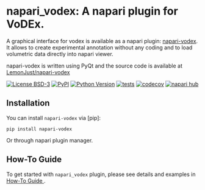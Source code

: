 # napari_vodex: A napari plugin for VoDEx.

A graphical interface for vodex is available as a napari plugin: [napari-vodex](https://www.napari-hub.org/plugins/napari-vodex#installation).
It allows to create experimental annotation without any coding and to load volumetric data directly into napari viewer.

napari-vodex is written  using PyQt and the source code is available at [LemonJust/napari-vodex](https://github.com/LemonJust/napari-vodex)


[![License BSD-3](https://img.shields.io/pypi/l/napari-vodex.svg?color=green)](https://github.com/LemonJust/napari-vodex/raw/main/LICENSE)
[![PyPI](https://img.shields.io/pypi/v/napari-vodex.svg?color=green)](https://pypi.org/project/napari-vodex)
[![Python Version](https://img.shields.io/pypi/pyversions/napari-vodex.svg?color=green)](https://python.org)
[![tests](https://github.com/LemonJust/napari-vodex/workflows/tests/badge.svg)](https://github.com/LemonJust/napari-vodex/actions)
[![codecov](https://codecov.io/gh/LemonJust/napari-vodex/branch/main/graph/badge.svg)](https://codecov.io/gh/LemonJust/napari-vodex)
[![napari hub](https://img.shields.io/endpoint?url=https://api.napari-hub.org/shields/napari-vodex)](https://napari-hub.org/plugins/napari-vodex)

## Installation

You can install `napari-vodex` via [pip]:

    pip install napari-vodex

Or through napari plugin manager.

## How-To Guide

To get started with `napari_vodex` plugin,
please see details and examples in [How-To Guide ](https://lemonjust.github.io/vodex/napari/how-to/).
